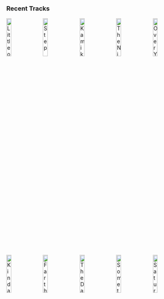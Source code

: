 ### Recent Tracks
[<img src='https://lastfm.freetls.fastly.net/i/u/300x300/acbbc3e34276616b08548ffcd7f1dc8a.png' width='16%' height='16%' alt='Little of Your Love'>](https://www.last.fm/music/haim/_/little%2bof%2byour%2blove)&nbsp;&nbsp;&nbsp;&nbsp;[<img src='https://lastfm.freetls.fastly.net/i/u/300x300/b16f6605f041c9e4f4aae10812c38d9a.jpg' width='16%' height='16%' alt='Step'>](https://www.last.fm/music/vampire%2bweekend/_/step)&nbsp;&nbsp;&nbsp;&nbsp;[<img src='https://lastfm.freetls.fastly.net/i/u/300x300/93329ed0f8b3f6b419003915edd9de5c.jpg' width='16%' height='16%' alt='Kamikaze'>](https://www.last.fm/music/walk%2bthe%2bmoon/_/kamikaze)&nbsp;&nbsp;&nbsp;&nbsp;[<img src='https://lastfm.freetls.fastly.net/i/u/300x300/c1e4c4a2fb354132c100b3f654e6f34d.png' width='16%' height='16%' alt='The Nights'>](https://www.last.fm/music/avicii/_/the%2bnights)&nbsp;&nbsp;&nbsp;&nbsp;[<img src='https://lastfm.freetls.fastly.net/i/u/300x300/7e2eac5f16fcb80fac361b64a03acfe6.png' width='16%' height='16%' alt='Over You'>](https://www.last.fm/music/syn%2bcole/_/over%2byou)&nbsp;&nbsp;&nbsp;&nbsp;<br>[<img src='https://lastfm.freetls.fastly.net/i/u/300x300/f70374d31d03a6a36dcaa508a81d47f8.jpg' width='16%' height='16%' alt='Kinda Lovely'>](https://www.last.fm/music/poolside/_/kinda%2blovely)&nbsp;&nbsp;&nbsp;&nbsp;[<img src='https://lastfm.freetls.fastly.net/i/u/300x300/327d850d88500bcc8870aff1c4c0b9f5.jpg' width='16%' height='16%' alt='Farther We Go'>](https://www.last.fm/music/walk%2boff%2bthe%2bearth/_/farther%2bwe%2bgo)&nbsp;&nbsp;&nbsp;&nbsp;[<img src='https://lastfm.freetls.fastly.net/i/u/300x300/c1e4c4a2fb354132c100b3f654e6f34d.png' width='16%' height='16%' alt='The Days'>](https://www.last.fm/music/avicii/_/the%2bdays)&nbsp;&nbsp;&nbsp;&nbsp;[<img src='https://lastfm.freetls.fastly.net/i/u/300x300/557f8d10244850be317f4d2099f85ed0.png' width='16%' height='16%' alt='Something Comforting'>](https://www.last.fm/music/porter%2brobinson/_/something%2bcomforting)&nbsp;&nbsp;&nbsp;&nbsp;[<img src='https://lastfm.freetls.fastly.net/i/u/300x300/18443a96afbf20c161146c399b42a32c.jpg' width='16%' height='16%' alt='Saturday Night'>](https://www.last.fm/music/arkells/_/saturday%2bnight)&nbsp;&nbsp;&nbsp;&nbsp;<br>